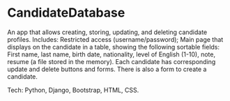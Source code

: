 CandidateDatabase
=================

An app that allows creating, storing, updating, and deleting candidate profiles.
Includes:
Restricted access (username/password);
Main page that displays on the candidate in a table, showing the following sortable fields:
  First name, last name, birth date, nationality, level of English (1-10), note, resume (a file stored in the memory).
Each candidate has corresponding update and delete buttons and forms.
There is also a form to create a candidate.

Tech: Python, Django, Bootstrap, HTML, CSS.
